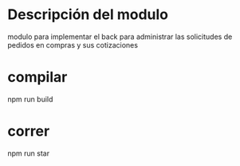 # Descripción del modulo
modulo para implementar el back para administrar las solicitudes de pedidos en compras y sus cotizaciones

# compilar 
npm run build

# correr
npm run star

